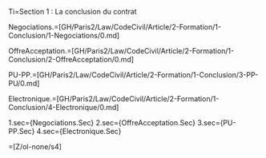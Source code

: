 Ti=Section 1 : La conclusion du contrat

Negociations.=[GH/Paris2/Law/CodeCivil/Article/2-Formation/1-Conclusion/1-Negociations/0.md]

OffreAcceptation.=[GH/Paris2/Law/CodeCivil/Article/2-Formation/1-Conclusion/2-OffreAcceptation/0.md]

PU-PP.=[GH/Paris2/Law/CodeCivil/Article/2-Formation/1-Conclusion/3-PP-PU/0.md]

Electronique.=[GH/Paris2/Law/CodeCivil/Article/2-Formation/1-Conclusion/4-Electronique/0.md]

1.sec={Negociations.Sec}
2.sec={OffreAcceptation.Sec}
3.sec={PU-PP.Sec}
4.sec={Electronique.Sec}

=[Z/ol-none/s4]